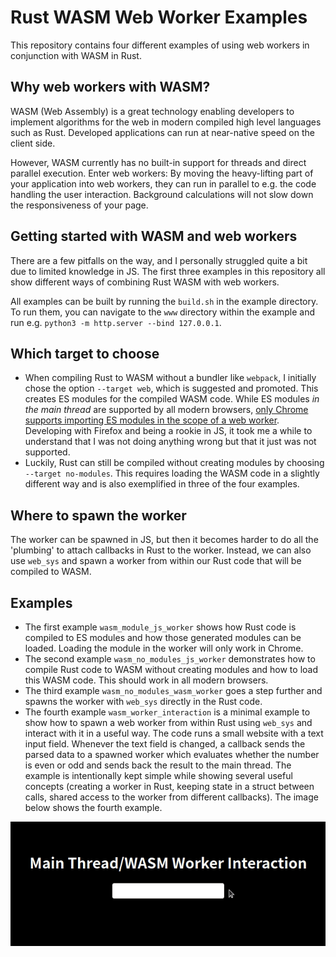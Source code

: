 # Rust WASM Web Worker Examples

This repository contains four different examples of using web workers in conjunction with WASM in
Rust.


## Why web workers with WASM?
WASM (Web Assembly) is a great technology enabling developers to implement algorithms for the web in
modern compiled high level languages such as Rust. Developed applications can run at near-native
speed on the client side.

However, WASM currently has no built-in support for threads and direct parallel execution. Enter web
workers: By moving the heavy-lifting part of your application into web workers, they can run in
parallel to e.g. the code handling the user interaction. Background calculations will not slow down
the responsiveness of your page.


## Getting started with WASM and web workers
There are a few pitfalls on the way, and I personally struggled quite a bit due to limited
knowledge in JS. The first three examples in this repository all show different ways of combining
Rust WASM with web workers.

All examples can be built by running the `build.sh` in the example directory. To run them, you can
navigate to the `www` directory within the example and run e.g.
`python3 -m http.server --bind 127.0.0.1`.


## Which target to choose
- When compiling Rust to WASM without a bundler like `webpack`, I initially chose the option
  `--target web`, which is suggested and promoted. This creates ES modules for the compiled WASM
  code. While ES modules _in the main thread_ are supported by all modern browsers, [only Chrome
  supports importing ES modules in the scope of a web worker][Module import in dedicated worker]. Developing with Firefox and being 
  a rookie in JS, it took me a while to understand that I was not doing anything wrong but that it
  just was not supported.
- Luckily, Rust can still be compiled without creating modules by choosing `--target no-modules`.
  This requires loading the WASM code in a slightly different way and is also exemplified in
  three of the four examples.


## Where to spawn the worker
The worker can be spawned in JS, but then it becomes harder to do all the 'plumbing' to attach
callbacks in Rust to the worker. Instead, we can also use `web_sys` and spawn a worker from within
our Rust code that will be compiled to WASM.


## Examples
- The first example `wasm_module_js_worker` shows how Rust code is compiled to ES modules and how
  those generated modules can be loaded. Loading the module in the worker will only work in Chrome.
- The second example `wasm_no_modules_js_worker` demonstrates how to compile Rust code to WASM
  without creating modules and how to load this WASM code. This should work in all modern browsers.
- The third example `wasm_no_modules_wasm_worker` goes a step further and spawns the worker with
  `web_sys` directly in the Rust code.
- The fourth example `wasm_worker_interaction` is a minimal example to show how to spawn a web 
  worker from within Rust using `web_sys` and interact with it in a useful way. The code runs a
  small website with a text input field. Whenever the text field is changed, a callback sends the
  parsed data to a spawned worker which evaluates whether the number is even or odd and sends back
  the result to the main thread. The example is intentionally kept simple while showing several
  useful concepts (creating a worker in Rust, keeping state in a struct between calls, shared access
  to the worker from different callbacks). The image below shows the fourth example.



![Main Thread/WASM Worker Interaction](./wasm_worker_interaction/wasm_worker_interaction.gif)

[Module import in dedicated worker]: https://wpt.fyi/results/workers/modules/dedicated-worker-import.any.html?label=master&product=chrome%5Bstable%5D&product=firefox%5Bstable%5D&product=safari%5Bstable%5D&product=chrome%5Bexperimental%5D&product=firefox%5Bexperimental%5D&product=safari%5Bexperimental%5D&aligned